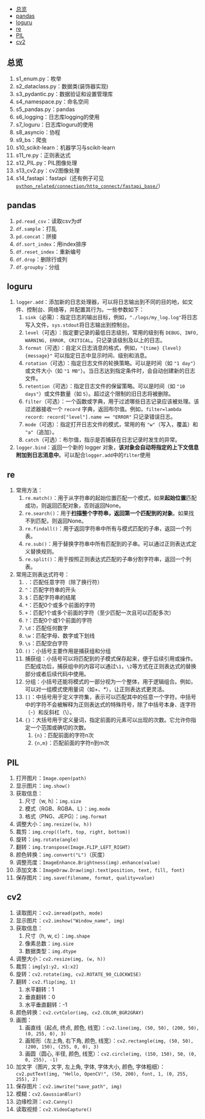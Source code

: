 - [总览](#总览)
- [pandas](#pandas)
- [loguru](#loguru)
- [re](#re)
- [PIL](#pil)
- [cv2](#cv2)


## 总览
1. s1_enum.py：枚举
2. s2_dataclass.py：数据类(装饰器实现)
3. s3_pydantic.py：数据验证和设置管理库
4. s4_namespace.py：命名空间
5. s5_pandas.py：pandas
6. s6_logging：日志库logging的使用
7. s7_loguru：日志库loguru的使用
8. s8_asyncio：协程
9. s9_bs：爬虫
10. s10_scikit-learn：机器学习与scikit-learn
11. s11_re.py：正则表达式
12. s12_PIL.py：PIL图像处理
13. s13_cv2.py：cv2图像处理
14. s14_fastapi：fastapi（还有例子可见[`python_related/connection/http_connect/fastapi_base/`](../../../python_related/connection/http_connect/fastapi_base/)）


## pandas
1. `pd.read_csv`：读取csv为df
2. `df.sample`：打乱
3. `pd.concat`：拼接
4. `df.sort_index`：用index排序
5. `df.reset_index`：重新编号
6. `df.drop`：删除行或列
7. `df.groupby`：分组

## loguru
1. `logger.add`：添加新的日志处理器，可以将日志输出到不同的目的地，如文件、控制台、网络等，并配置其行为。一些参数如下：
   1. `sink`（必需）：指定日志的输出目标，例如，`"./logs/my_log.log"`将日志写入文件，`sys.stdout`将日志输出到控制台。
   2. `level`（可选）：指定要记录的最低日志级别，常用的级别有 `DEBUG, INFO, WARNING, ERROR, CRITICAL`。只记录该级别及以上的日志。
   3. `format`（可选）：自定义日志消息的格式，例如，`"{time} {level} {message}"` 可以指定日志中显示时间、级别和消息。
   4. `rotation`（可选）：指定日志文件的轮换策略。可以是时间（如 `"1 day"`）或文件大小（如 `"1 MB"`）。当日志达到指定条件时，会自动创建新的日志文件。
   5. `retention`（可选）：指定日志文件的保留策略。可以是时间（如 `"10 days"`）或文件数量（如 `5`）。超过这个限制的旧日志将被删除。
   6. `filter`（可选）：一个函数或字典，用于过滤哪些日志记录应该被处理。该过滤器接收一个 `record` 字典，返回布尔值。例如，`filter=lambda record: record["level"].name == "ERROR"` 只记录错误日志。
   7. `mode`（可选）：指定打开日志文件的模式，常用的有 `"w"`（写入，覆盖）和 `"a"`（追加）。
   8. `catch`（可选）：布尔值，指示是否捕获在日志记录时发生的异常。
2. `logger.bind`：返回一个新的 logger 对象，**该对象会自动将指定的上下文信息附加到日志消息中**。可以配合`logger.add`中的`filter`使用

## re
1. 常用方法：
   1. `re.match()`：用于从字符串的起始位置匹配一个模式，如果**起始位置**匹配成功，则返回匹配对象，否则返回None。
   2. `re.search()`：用于**扫描整个字符串，返回第一个匹配到的对象**。如果找不到匹配，则返回None。
   3. `re.findall()`：用于返回字符串中所有与模式匹配的子串，返回一个列表。
   4. `re.sub()`：用于替换字符串中所有匹配到的子串。可以通过正则表达式定义替换规则。
   5. `re.split()`：用于按照正则表达式匹配的子串分割字符串，返回一个列表。
2. 常用正则表达式符号：
   1. `.`：匹配任意字符（除了换行符）
   2. `^`：匹配字符串的开头
   3. `$`：匹配字符串的结尾
   4. `*`：匹配0个或多个前面的字符
   5. `+`：匹配1个或多个前面的字符（至少匹配一次且可以匹配多次）
   6. `?`：匹配0个或1个前面的字符
   7.  `\d`：匹配任何数字
   8.  `\w`：匹配字母、数字或下划线
   9.  `\s`：匹配空白字符
   10. `()`：小括号主要作用是捕获组和分组
      1.  捕获组：小括号可以将匹配到的子模式保存起来，便于后续引用或操作。匹配成功后，捕获组中的内容可以通过`\1`，`\2`等方式在正则表达式的替换部分或者后续代码中使用。
      2.  分组：小括号还能将模式的一部分视为一个整体，用于逻辑组合。例如，可以对一组模式使用量词（如+、*），让正则表达式更灵活。
   11. `[]`：中括号用于定义字符集，表示可以匹配其中的任意一个字符。中括号中的字符不会被解释为正则表达式的特殊符号，除了中括号本身、连字符（-）和反斜杠（\）。
   12. `{}`：大括号用于定义量词，指定前面的元素可以出现的次数。它允许你指定一个范围或确切的次数。
       1. `{n}`：匹配前面的字符n次
       2. `{n,m}`：匹配前面的字符n到m次

## PIL
1. 打开图片：`Image.open(path)`
2. 显示图片：`img.show()`
3. 获取信息：
   1. 尺寸（w, h）：`img.size`
   2. 模式（RGB、RGBA、L）：`img.mode`
   3. 格式（PNG、JEPG）：`img.format`
4. 调整大小：`img.resize((w, h))`
5. 裁剪：`img.crop((left, top, right, bottom))`
6. 旋转：`img.rotate(angle)`
7. 翻转：`img.transpose(Image.FLIP_LEFT_RIGHT)`
8. 颜色转换：`img.convert("L")`（灰度）
9.  调整亮度：`ImageEnhance.Brightness(img).enhance(value)`
10. 添加文本：`ImageDraw.Draw(img).text(position, text, fill, font)`
11. 保存图片：`img.save(filename, format, quality=value)`

## cv2
1. 读取图片：`cv2.imread(path, mode)`
2. 显示图片：`cv2.imshow("Window_name", img)`
3. 获取信息：
   1. 尺寸（h, w, c）：`img.shape`
   2. 像素总数：`img.size`
   3. 数据类型：`img.dtype`
4. 调整大小：`cv2.resize(img, (w, h))`
5. 裁剪：`img[y1:y2, x1:x2]`
6. 旋转：`cv2.rotate(img, cv2.ROTATE_90_CLOCKWISE)`
7. 翻转：`cv2.flip(img, 1)`
   1. 水平翻转：1
   2. 垂直翻转：0
   3. 水平垂直翻转：-1
8.  颜色转换：`cv2.cvtColor(img, cv2.COLOR_BGR2GRAY)`
9.  画图：
    1.  画直线（起点, 终点, 颜色, 线宽）：`cv2.line(img, (50, 50), (200, 50), (0, 255, 0), 3)`
    2.  画矩形（左上角, 右下角, 颜色, 线宽）：`cv2.rectangle(img, (50, 50), (200, 150), (255, 0, 0), 3)`
    3.  画圆（圆心, 半径, 颜色, 线宽）：`cv2.circle(img, (150, 150), 50, (0, 0, 255), -1)`
10. 加文字（图片, 文字, 左上角, 字体, 字体大小, 颜色, 字体粗细）：`cv2.putText(img, "Hello, OpenCV!", (50, 200), font, 1, (0, 255, 255), 2)`
11. 保存图片：`cv2.imwrite("save_path", img)`
12. 模糊：`cv2.GaussianBlur()`
13. 边缘检测：`cv2.Canny()`
14. 读取视频：`cv2.VideoCapture()`